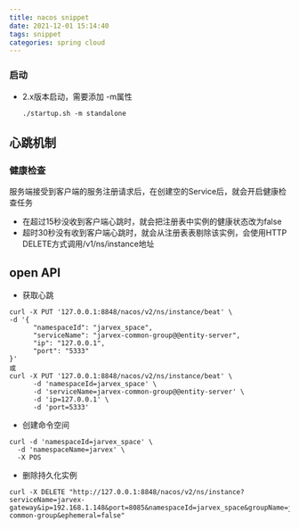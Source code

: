 ```yaml
---
title: nacos snippet
date: 2021-12-01 15:14:40
tags: snippet
categories: spring cloud
---
```


### 启动

- 2.x版本启动，需要添加 -m属性
  
  `./startup.sh -m standalone`

## 心跳机制



### 健康检查

服务端接受到客户端的服务注册请求后，在创建空的Service后，就会开启健康检查任务

- 在超过15秒没收到客户端心跳时，就会把注册表中实例的健康状态改为false
- 超时30秒没有收到客户端心跳时，就会从注册表表剔除该实例，会使用HTTP DELETE方式调用/v1/ns/instance地址

## open API

- 获取心跳

```shell
curl -X PUT '127.0.0.1:8848/nacos/v2/ns/instance/beat' \
-d '{
      "namespaceId": "jarvex_space",
      "serviceName": "jarvex-common-group@@entity-server",
      "ip": "127.0.0.1",
      "port": "5333"
}'
或
curl -X PUT '127.0.0.1:8848/nacos/v2/ns/instance/beat' \
      -d 'namespaceId=jarvex_space' \
      -d 'serviceName=jarvex-common-group@@entity-server' \
      -d 'ip=127.0.0.1' \
      -d 'port=5333'
```

- 创建命令空间
```shell
curl -d 'namespaceId=jarvex_space' \
  -d 'namespaceName=jarvex' \
  -X POS
```

- 删除持久化实例

```shell
curl -X DELETE "http://127.0.0.1:8848/nacos/v2/ns/instance?serviceName=jarvex-gateway&ip=192.168.1.148&port=8085&namespaceId=jarvex_space&groupName=jarvex-common-group&ephemeral=false"
```

  